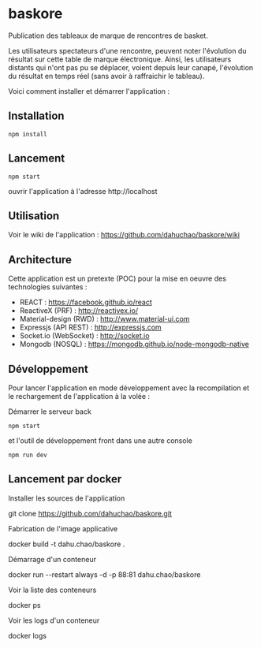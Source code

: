 # baskore
Publication des tableaux de marque de rencontres de basket.

Les utilisateurs spectateurs d'une rencontre, peuvent noter l'évolution du résultat sur cette table de marque
électronique. Ainsi, les utilisateurs distants qui n'ont pas pu se déplacer, voient depuis leur canapé, l'évolution
du résultat en temps réel (sans avoir à raffraichir le tableau).

Voici comment installer et démarrer l'application :

## Installation

```
npm install
```

## Lancement

```
npm start
```
ouvrir l'application à l'adresse http://localhost

## Utilisation

Voir le wiki de l'application : https://github.com/dahuchao/baskore/wiki

## Architecture

Cette application est un pretexte (POC) pour la mise en oeuvre des technologies suivantes : 
* REACT : https://facebook.github.io/react
* ReactiveX (PRF) : http://reactivex.io/
* Material-design (RWD) : http://www.material-ui.com
* Expressjs (API REST) : http://expressjs.com
* Socket.io (WebSocket) : http://socket.io
* Mongodb (NOSQL) : https://mongodb.github.io/node-mongodb-native

## Développement

Pour lancer l'application en mode développement avec la recompilation et le rechargement de l'application à la volée :

Démarrer le serveur back
```
npm start
```

et l'outil de développement front dans une autre console
```
npm run dev
```

## Lancement par docker

Installer les sources de l'application

git clone https://github.com/dahuchao/baskore.git

Fabrication de l'image applicative

docker build -t dahu.chao/baskore .

Démarrage d'un conteneur

docker run --restart always -d -p 88:81 dahu.chao/baskore

Voir la liste des conteneurs

docker ps

Voir les logs d'un conteneur

docker logs <PID>